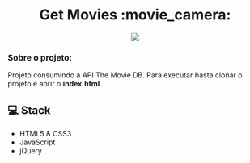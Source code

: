 <h1 align="center"> Get Movies :movie_camera: </h1>
 

<p align="center">
<img src="https://user-images.githubusercontent.com/39227316/91163472-fef8d700-e6a3-11ea-9051-87474a322771.gif">
</p>


<h3> Sobre o projeto:</h3>

<p>Projeto consumindo a API The Movie DB.
 Para executar basta clonar o projeto e abrir o <strong>index.html</strong></p>

:computer: Stack
------------

- HTML5 & CSS3
- JavaScript
- jQuery
